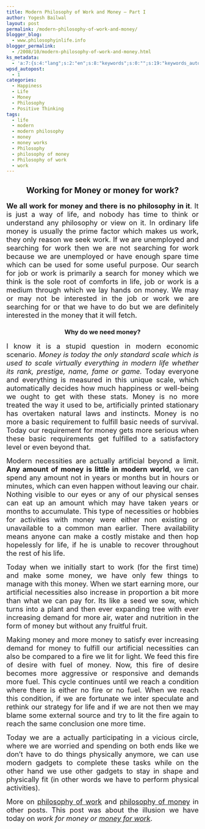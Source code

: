 ```yaml
---
title: Modern Philosophy of Work and Money – Part I
author: Yogesh Bailwal
layout: post
permalink: /modern-philosophy-of-work-and-money/
blogger_blog:
  - www.philosophyinlife.info
blogger_permalink:
  - /2008/10/modern-philosophy-of-work-and-money.html
ks_metadata:
  - 'a:7:{s:4:"lang";s:2:"en";s:8:"keywords";s:0:"";s:19:"keywords_autoupdate";s:1:"0";s:11:"description";s:0:"";s:22:"description_autoupdate";s:1:"0";s:5:"title";s:0:"";s:6:"robots";s:12:"index,follow";}'
wpsd_autopost:
  - 1
categories:
  - Happiness
  - Life
  - Money
  - Philosophy
  - Positive Thinking
tags:
  - life
  - modern
  - modern philosophy
  - money
  - money works
  - Philosophy
  - philosophy of money
  - Philosophy of work
  - work
---
```

<h2 style="text-align: center;">
  Working for Money or money for work?
</h2>

<p align="justify">
  <span style="font-size: 130%;"><span style="font-weight: bold;">We all work for money and there is no philosophy in it</span>. It is just a way of life, and nobody has time to think or understand any philosophy or view on it. In ordinary life money is usually the prime factor which makes us work, they only reason we seek work. If we are unemployed and searching for work then we are not searching for work because we are unemployed or have enough spare time which can be used for some useful purpose. Our search for job or work is primarily a search for money which we think is the sole root of comforts in life, job or work is a medium through which we lay hands on money. We may or may not be interested in the job or work we are searching for or that we have to do but we are definitely interested in the money that it will fetch.</span>
</p>

<h3 style="text-align: center;">
  Why do we need money?
</h3>

<p align="justify">
  <span style="font-size: 130%;">I know it is a stupid question in modern economic scenario. <span style="font-style: italic;">Money is today the only standard scale which is used to scale virtually everything in modern life whether its rank, prestige, name, fame or game.</span> Today everyone and everything is measured in this unique scale, which automatically decides how much happiness or well-being we ought to get with these stats. Money is no more treated the way it used to be, artificially printed stationary has overtaken natural laws and instincts. Money is no more a basic requirement to fulfill basic needs of survival. Today our requirement for money gets more serious when these basic requirements get fulfilled to a satisfactory level or even beyond that.</span>
</p>

<p align="justify">
  <span style="font-size: 130%;">Modern necessities are actually artificial beyond a limit. <span style="font-weight: bold;">Any amount of money is little in modern world</span>, we can spend any amount not in years or months but in hours or minutes, which can even happen without leaving our chair. Nothing visible to our eyes or any of our physical senses can eat up an amount which may have taken years or months to accumulate. This type of necessities or hobbies for activities with money were either non existing or unavailable to a common man earlier. There availability means anyone can make a costly mistake and then hop hopelessly for life, if he is unable to recover throughout the rest of his life.</span>
</p>

<p align="justify">
  <span style="font-size: 130%;">Today when we initially start to work (for the first time) and make some money, we have only few things to manage with this money. When we start earning more, our artificial necessities also increase in proportion a bit more than what we can pay for. Its like a seed we sow, which turns into a plant and then ever expanding tree with ever increasing demand for more air, water and nutrition in the form of money but without any fruitful fruit.</span>
</p>

<p align="justify">
  <span style="font-size: 130%;">Making money and more money to satisfy ever increasing demand for money to fulfill our artificial necessities can also be compared to a fire we lit for light. We feed this fire of desire with fuel of money. Now, this fire of desire becomes more aggressive or responsive and demands more fuel. This cycle continues until we reach a condition where there is either no fire or no fuel. When we reach this condition, if we are fortunate we inter speculate and rethink our strategy for life and if we are not then we may blame some external source and try to lit the fire again to reach the same conclusion one more time. </span>
</p>

<p align="justify">
  <span style="font-size: 130%;">Today we are a actually participating in a vicious circle, where we are worried and spending on both ends like we don&#8217;t have to do things physically anymore, we can use modern gadgets to complete these tasks while on the other hand we use other gadgets to stay in shape and physically fit (in other words we have to perform physical activities).</span>
</p>

<p align="justify">
  <span style="font-size: 130%;"> More on <a title="Philosophy of Work Part-II" href="http://www.philosophyinlife.info/philosophy-of-work/">philosophy of work</a> and <a href="http://www.philosophyinlife.info/philosophy-of-manifestation/">philosophy of money</a> in other posts. This post was about the illusion we have today on <em>work for money or <a href="http://www.philosophyinlife.info/modern-philosophy-of-work-and-money/">money for work</a></em>.<br /> </span>
</p>
